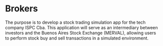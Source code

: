 # Brokers
The purpose is to develop a stock trading simulation app for the tech company ISPC Cba. This application will serve as an intermediary between investors and the Buenos Aires Stock Exchange (MERVAL), allowing users to perform stock buy and sell transactions in a simulated environment.
